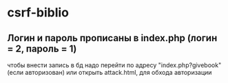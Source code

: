 # csrf-biblio
## Логин и пароль прописаны в index.php (логин = 2, пароль = 1)
чтобы внести запись в бд надо перейти по адресу "index.php?givebook" (если авторизован) 
или открыть attack.html, для обхода авторизации
